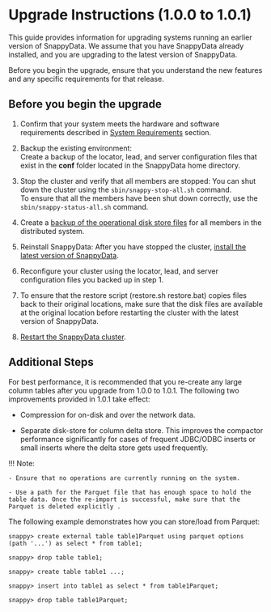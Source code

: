 # Upgrade Instructions (1.0.0 to 1.0.1)

This guide provides information for upgrading systems running an earlier version of SnappyData. We assume that you have SnappyData already installed, and you are upgrading to the latest version of SnappyData.

Before you begin the upgrade, ensure that you understand the new features and any specific requirements for that release.

## Before you begin the upgrade

1. Confirm that your system meets the hardware and software requirements described in [System Requirements](../install/system_requirements.md) section.

2. Backup the existing environment: </br>
Create a backup of the locator, lead, and server configuration files that exist in the **conf** folder located in the SnappyData home directory.

3. Stop the cluster and verify that all members are stopped: You can shut down the cluster using the `sbin/snappy-stop-all.sh` command. </br>To ensure that all the members have been shut down correctly, use the `sbin/snappy-status-all.sh` command.

4. Create a [backup of the operational disk store files](../reference/command_line_utilities/store-backup.md) for all members in the distributed system.

5. Reinstall SnappyData: After you have stopped the cluster, [install the latest version of SnappyData](../install.md).

6. Reconfigure your cluster using the locator, lead, and server configuration files you backed up in step 1.

7. To ensure that the restore script (restore.sh restore.bat) copies files back to their original locations, make sure that the disk files are available at the original location before restarting the cluster with the latest version of SnappyData.

8. [Restart the SnappyData cluster](../howto/start_snappy_cluster.md).


## Additional Steps

For best performance, it is recommended that you re-create any large column tables after you upgrade from 1.0.0 to 1.0.1. The following two improvements provided in 1.0.1 take effect:

* Compression for on-disk and over the network data.

* Separate disk-store for column delta store. This improves the compactor performance significantly for cases of frequent JDBC/ODBC inserts or small inserts where the delta store gets used frequently.

!!! Note:

	- Ensure that no operations are currently running on the system.

	- Use a path for the Parquet file that has enough space to hold the table data. Once the re-import is successful, make sure that the Parquet is deleted explicitly .

The following example demonstrates how you can store/load from Parquet:

```
snappy> create external table table1Parquet using parquet options (path '...') as select * from table1;
```
```
snappy> drop table table1;
```

```
snappy> create table table1 ...;
```

```
snappy> insert into table1 as select * from table1Parquet;
```

```
snappy> drop table table1Parquet;
```

